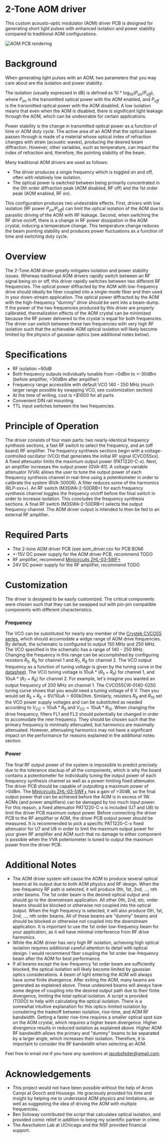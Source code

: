 # 2-Tone AOM driver
This custom acousto-optic modulator (AOM) driver PCB is designed for generating short light pulses with enhanced isolation and power stability compared to traditional AOM configurations.

![AOM PCB rendering](https://github.com/jacobfeder/aom_driver/blob/main/aom_driver.png)

# Background
When generating light pulses with an AOM, two parameters that you may care about are the isolation and power stability.

The isolation (usually expressed in dB) is defined as $10*\log_{10}(P_{on} / P_{off})$, where $P_{on}$ is the transmitted optical power with the AOM enabled, and $P_{off}$ is the transmitted optical power with the AOM disabled. A low isolation means that even when the AOM is disabled, there is significant light leakage through the AOM, which can be undesirable for certain applications.

Power stability is the change in transmitted optical power as a function of time or AOM duty cycle. The active area of an AOM that the optical beam passes through is made of a material whose optical index of refraction changes with strain (acoustic waves), producing the desired beam diffraction. However, other variables, such as temperature, can impact the index of refraction and, therefore, the pointing stability of the beam.

Many traditional AOM drivers are used as follows:
- The driver produces a single frequency which is toggled on and off, often with relatively low isolation.
- The optical power is switched between being primarily concentrated in the 0th order diffraction peak (AOM disabled, RF off) and the 1st order peak (AOM enabled, RF on).

This configuration produces two undesirable effects. First, drivers with low isolation (RF power $P_{on}/P_{off}$) can limit the optical isolation of the AOM due to parasitic driving of the AOM with RF leakage. Second, when switching the RF drive on/off, there is a change in RF power dissipation in the AOM crystal, inducing a temperature change. This temperature change reduces the beam pointing stability and produces power fluctuations as a function of time and switching duty cycle.

# Overview

The 2-Tone AOM driver greatly mitigates isolation and power stability issues. Whereas traditional AOM drivers rapidly switch between an RF signal being on or off, this driver rapidly switches between two different RF frequencies. The optical power diffracted by the AOM with low-frequency drive should ideally be fiber coupled into a single-mode fiber and then used in your down-stream application. The optical power diffracted by the AOM with the high-frequency "dummy" drive should be sent into a beam-dump. If the power of the two frequencies produced by this driver are properly calibrated, thermalization effects of the AOM crystal can be minimized because the RF power delivered to the crystal is equal for both frequencies. The driver can switch between these two frequencies with very high RF isolation such that the achievable AOM optical isolation will likely become limited by the physics of gaussian optics (see additional notes below).

# Specifications
- RF isolation ~90dB
- Both frequency outputs individually tunable from ~0dBm to <-30dBm (before amplifier, >30dBm after amplifier)
- Frequency range accessible with default VCO 140 - 250 MHz (much larger range possible by swapping VCO, see customization section)
- At the time of writing, cost is <$1000 for all parts
- Convenient DIN rail mounting
- TTL input switches between the two frequencies

# Principle of Operation
The driver consists of four main parts: two nearly-identical frequency synthesis sections, a fast RF switch to select the frequency, and an (off board) RF amplifier. The frequency synthesis sections begin with a voltage-controlled oscillator (VCO) that generates the initial RF signal (CVCO55xx). A fixed attenuator limits the maximum output power (PAT1220-C-x). Next, an amplifier increases the output power (GVA-81). A voltage-variable attenuator (VVA) allows the user to tune the output power of each frequency synthesis channel in real-time using a potentiometer in order to calibrate the system (RVA-3000R). A filter reduces some of the harmonics (RLP-xxx+). An RF switch (M3SWA-2-50DRB+) for each frequency synthesis channel toggles the frequency on/off before the final switch in order to increase isolation. This concludes the frequency synthesis sections. A final RF switch (M3SWA-2-50DRB+) selects the output frequency channel. The AOM driver output is intended to then be fed to an external RF amplifier.

# Required Parts
- The 2-tone AOM driver PCB (see aom_driver.csv for PCB BOM)
- +-15V DC power supply for the AOM driver PCB, recommend TODO
- RF amplifier, recommend [Minicircuits ZHL-03-5WF+](https://www.minicircuits.com/WebStore/dashboard.html?model=ZHL-03-5WF%2B)
- 24V DC power supply for the RF amplifier, recommend TODO

# Customization
The driver is designed to be easily customized. The critical components were chosen such that they can be swapped out with pin-pin compatible components with different characteristics.

### Frequency
The VCO can be substituted for nearly any member of the [Crystek CVCO55 series](https://www.crystek.com/home/vco/cvco55.aspx), which should accomodate a widge range of AOM drive frequencies. By default, the schematic is configured to output 150 MHz and 250 MHz. The VCO specified in the schematic has a range of 140 - 250 MHz. Changing the frequency in this range can be accomplished by configuring resistors $R_{5}$, $R_{6}$ for channel 1 and $R_{7}$, $R_{8}$ for channel 2. The VCO output frequency as a function of tuning voltage is given by the tuning curve in the [datasheet](https://www.crystek.com/specification/vco/CVCO55CW-0140-0250.pdf). The VCO tuning voltage is $10 \text{uA} * (R_5 + R_6)$ for channel 1, and $10 \text{uA} * (R_7 + R_8)$ for channel 2. For example, let's imagine you wanted an output frequency of 200 MHz on channel 1. The CVCO55CW-0140-0250 tuning curve shows that you would need a tuning voltage of 6 V. Then you would set $R_5 + R_6 = 6 \text{V} / 10 \text{uA} = 600 \text{kOhm}$. Similarly, resistors $R_{9}$ and $R_{10}$ set the VCO power supply voltages and can be substituted as needed according to $V_{CC} = 10 \text{uA} * R_{9}$ and $V_{CC} = 10 \text{uA} * R_{10}$. When changing the drive frequency, filters FL1 and FL2 should potentially be changed in order to accomodate the new frequency. They should be chosen such that the primary frequency is minimally attenuated, but harmonics are maximally attenuated. However, attenuating harmonics may not have a significant impact on the performance for reasons explained in the additional notes section.

### Power
The final RF output power of the system is impossible to predict precisely due to the tolerance stackup of all the components, which is why the board contains a potentiometer for individually tuning the output power of each frequency synthesis channel as well as a power-limiting fixed attenuator. The driver PCB should be capable of outputting a maximum power of >0dBm. The [Minicircuits ZHL-03-5WF+](https://www.minicircuits.com/WebStore/dashboard.html?model=ZHL-03-5WF%2B) has a gain of >30dB, so the final output power that can be achieved before the AOM is in excess of 1W. AOMs (and power amplifiers) can be damaged by too much input power. For this reason, a fixed attenuator PAT1220-C-x is included (U7 and U8) to limit the driver PCB maximum output power. Before connecting the driver PCB to the RF amplifier or AOM, the driver PCB output power should be measured. It is recommended to pick a specific PAT1220-C-x fixed attenuator for U7 and U8 in order to limit the maximum output power for your given RF amplifier and AOM such that no damage to either component is possible when the VVA poteniometer is tuned to output the maximum power from the driver PCB.

# Additional Notes
- The AOM driver system will cause the AOM to produce several optical beams at its output due to both AOM physics and RF design. When the low-frequency RF path is selected, it will produce 0th, 1st, 2nd, ..., nth order beams. The 1st order beam is the desired optical output and should go to the downstream application. All other 0th, 2nd, etc. order beams should be blocked or otherwise not coupled into the optical output. When the high frequency is selected, it will also produce 0th, 1st, 2nd, ..., nth order beams. All of these beams are "dummy" beams and should be blocked or otherwise not coupled into the downstream application. It is important to use the 1st order low-frequency beam for your application, as it will have minimal interference from RF drive harmonics.
- While the AOM driver has very high RF isolation, achieving high optical isolation requires additional careful attention to detail with optical design. I would recommend fiber coupling the 1st order low-frequency beam after the AOM for best performance.
- If all beams except the low-frequency 1st order beam are sufficiently blocked, the optical isolation will likely become limited by gaussian optics considerations. A beam of light entering the AOM will always have some finite divergence. After exiting the AOM, many beams are generated as explained above. These undesired beams will always have some degree of coupling into the desired output path due to their finite divergence, limiting the total optical isolation. A script is provided (TODO) to help with calculating the optical isolation. There is a somewhat intuitive explanation for this optics-limited isolation by consdering the tradeoff between isolation, rise-time, and AOM RF bandwidth. Getting a faster rise-time requires a smaller optical spot size on the AOM crystal, which requires a higher beam divergence. Higher divergence results in reduced isolation as explained above. Higher AOM RF bandwidth allows the primary and "dummy" beams to be separated by a larger angle, which increases their isolation. Therefore, it is important to consider the RF bandwidth when selecting an AOM.

Feel free to email me if you have any questions at <jacobsfeder@gmail.com>.

# Acknowledgements
- This project would not have been possible without the help of Arron Campi at Gooch and Housego. He graciously provided his time and insight by helping me to understand AOM physics and limitations, as well as suggesting the idea of driving the AOM with multiple frequencies.
- Ben Soloway contributed the script that calculates optical isolation, and provided comic relief in addition to being my scientific partner in crime.
- The Awschalom Lab at UChicago and the NSF provided financial support.
